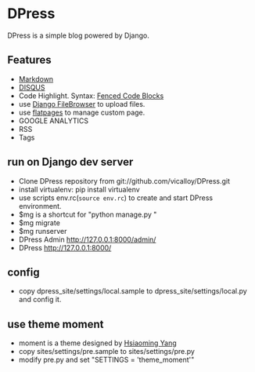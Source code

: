 # DPress

DPress is a simple blog powered by Django.

## Features

+ [Markdown](http://daringfireball.net/projects/markdown/)
+ [DISQUS](http://disqus.com/)
+ Code Highlight. Syntax: [Fenced Code Blocks](http://packages.python.org/Markdown/extensions/fenced_code_blocks.html)
+ use [Django FileBrowser](https://github.com/sehmaschine/django-filebrowser) to upload files.
+ use [flatpages](https://docs.djangoproject.com/en/dev/ref/contrib/flatpages/) to manage custom page.
+ GOOGLE ANALYTICS
+ RSS
+ Tags

## run on Django dev server

+ Clone DPress repository from git://github.com/vicalloy/DPress.git
+ install virtualenv: pip install virtualenv 
+ use scripts env.rc(`source env.rc`) to create and start DPress environment.
+ $mg is a shortcut for "python manage.py "
+ $mg migrate
+ $mg runserver
+ DPress Admin http://127.0.0.1:8000/admin/
+ DPress http://127.0.0.1:8000/

## config

+ copy dpress_site/settings/local.sample to dpress_site/settings/local.py and config it.

## use theme moment

+ moment is a theme designed by [Hsiaoming Yang](http://lepture.com)
+ copy sites/settings/pre.sample to sites/settings/pre.py
+ modify pre.py and set "SETTINGS = 'theme_moment'"
